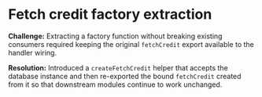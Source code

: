 # Fetch credit factory extraction

**Challenge:** Extracting a factory function without breaking existing consumers required keeping the original `fetchCredit` export available to the handler wiring.

**Resolution:** Introduced a `createFetchCredit` helper that accepts the database instance and then re-exported the bound `fetchCredit` created from it so that downstream modules continue to work unchanged.
